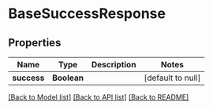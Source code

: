 # BaseSuccessResponse
## Properties

Name | Type | Description | Notes
------------ | ------------- | ------------- | -------------
**success** | **Boolean** |  | [default to null]

[[Back to Model list]](../README.md#documentation-for-models) [[Back to API list]](../README.md#documentation-for-api-endpoints) [[Back to README]](../README.md)

